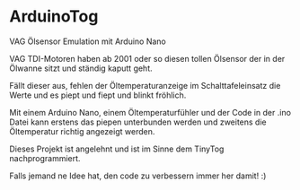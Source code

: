 # ArduinoTog
VAG Ölsensor Emulation mit Arduino Nano

VAG TDI-Motoren haben ab 2001 oder so diesen tollen Ölsensor der in der Ölwanne sitzt und ständig kaputt geht.

Fällt dieser aus, fehlen der Öltemperaturanzeige im Schalttafeleinsatz die Werte und es piept und fiept und blinkt fröhlich.

Mit einem Arduino Nano, einem Öltemperaturfühler und der Code in der .ino Datei kann erstens das piepen unterbunden werden und zweitens die Öltemperatur richtig angezeigt werden.

Dieses Projekt ist angelehnt und ist im Sinne dem TinyTog nachprogrammiert.

Falls jemand ne Idee hat, den code zu verbessern immer her damit! :)
